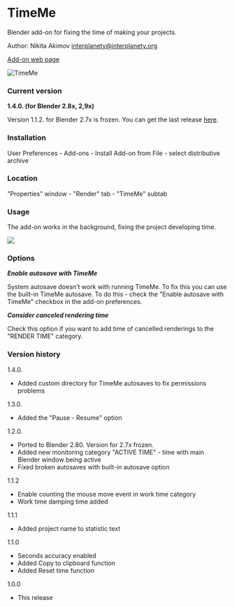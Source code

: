 # TimeMe
Blender add-on for fixing the time of making your projects.

Author: Nikita Akimov interplanety@interplanety.org

<a href="https://b3d.interplanety.org/en/blender-timeme/">Add-on web page</a>

<img src="https://b3d.interplanety.org/wp-content/upload_content/2017/12/00-1-400x212.jpg" title="TimeMe">

### Current version

**1.4.0. (for Blender 2.8x, 2,9x)**

Version 1.1.2. for Blender 2.7x is frozen. You can get the last release <a href = "https://github.com/Korchy/blender-timeme/releases/tag/v1.1.2">here</a>. 

### Installation

User Preferences - Add-ons - Install Add-on from File - select distributive archive

### Location

"Properties" window - "Render" tab - "TimeMe" subtab

### Usage

The add-on works in the background, fixing the project developing time.

<img src="https://b3d.interplanety.org/wp-content/upload_content/2018/01/02-400x212.jpg">

### Options

***Enable autosave with TimeMe***

System autosave doesn't work with running TimeMe. To fix this you can use the built-in TimeMe autosave. To do this - check the "Enable autosave with TimeMe" checkbox in the add-on preferences. 

***Consider canceled rendering time***

Check this option if you want to add time of cancelled renderings to the "RENDER TIME" category. 

### Version history

1.4.0.
- Added custom directory for TimeMe autosaves to fix permissions problems

1.3.0.
- Added the "Pause - Resume" option

1.2.0.
- Ported to Blender 2.80. Version for 2.7x frozen.
- Added new monitoring category "ACTIVE TIME" - time with main Blender window being active
- Fixed broken autosaves with built-in autosave option

1.1.2
- Enable counting the mouse move event in work time category
- Work time damping time added 

1.1.1
- Added project name to statistic text

1.1.0
- Seconds accuracy enabled
- Added Copy to clipboard function
- Added Reset time function

1.0.0
- This release

